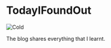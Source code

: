 # TodayIFoundOut

![Cold](http://i.giphy.com/11gexdgC122qK4.gif)

The blog shares everything that I learnt.
